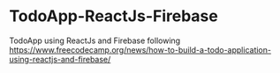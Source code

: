 # TodoApp-ReactJs-Firebase
TodoApp using ReactJs and Firebase following https://www.freecodecamp.org/news/how-to-build-a-todo-application-using-reactjs-and-firebase/
